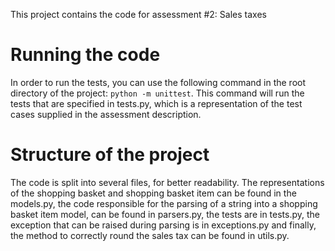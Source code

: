 This project contains the code for assessment #2: Sales taxes

# Running the code
In order to run the tests, you can use the following command in the root directory of the project:
`python -m unittest`.
This command will run the tests that are specified in tests.py, which is a representation of the test
cases supplied in the assessment description.

# Structure of the project
The code is split into several files, for better readability. The representations of the shopping basket and shopping basket item can be
found in the models.py, the code responsible for the parsing of a string into a shopping basket item model, can be found
in parsers.py, the tests are in tests.py, the exception that can be raised during parsing is in exceptions.py and finally,
the method to correctly round the sales tax can be found in utils.py.